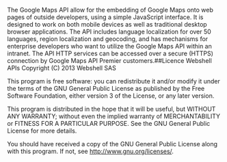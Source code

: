 The Google Maps API allow for the embedding of Google Maps onto web pages of outside developers, using a simple JavaScript interface. It is designed to work on both mobile devices as well as traditional desktop browser applications. The API includes language localization for over 50 languages, region localization and geocoding, and has mechanisms for enterprise developers who want to utilize the Google Maps API within an intranet. The API HTTP services can be accessed over a secure (HTTPS) connection by Google Maps API Premier customers.##Licence
Webshell APIs
Copyright (C) 2013 Webshell SAS

This program is free software: you can redistribute it and/or modify
it under the terms of the GNU General Public License as published by
the Free Software Foundation, either version 3 of the License, or
any later version.

This program is distributed in the hope that it will be useful,
but WITHOUT ANY WARRANTY; without even the implied warranty of
MERCHANTABILITY or FITNESS FOR A PARTICULAR PURPOSE. See the
GNU General Public License for more details.

You should have received a copy of the GNU General Public License
along with this program. If not, see <http://www.gnu.org/licenses/>.


